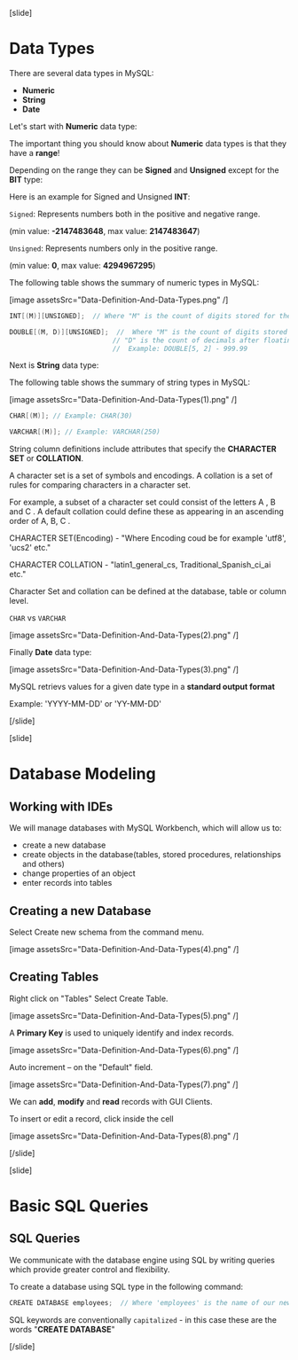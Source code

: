 [slide]

# Data Types

There are several data types in MySQL:

- **Numeric**
- **String**
- **Date**

Let's start with **Numeric** data type:

The important thing you should know about **Numeric** data types is that they have a **range**!

Depending on the range they can be **Signed** and **Unsigned** except for the **BIT** type:

Here is an example for Signed and Unsigned **INT**:

`Signed`: Represents numbers both in the positive and negative range.

(min value: **-2147483648**, max value: **2147483647**)

`Unsigned`: Represents numbers only in the positive range.

(min value: **0**, max value: **4294967295**)

The following table shows the summary of numeric types in MySQL:

[image assetsSrc="Data-Definition-And-Data-Types.png" /]

```Java
INT[(M)][UNSIGNED];  // Where "M" is the count of digits stored for the value
```

```Java
DOUBLE[(M, D)][UNSIGNED];  //  Where "M" is the count of digits stored for the value.
                          // "D" is the count of decimals after floating point.
                          //  Example: DOUBLE[5, 2] - 999.99
```

Next is **String** data type:

The following table shows the summary of string types in MySQL:

[image assetsSrc="Data-Definition-And-Data-Types(1).png" /]

```Java
CHAR[(M)]; // Example: CHAR(30)
```

```Java
VARCHAR[(M)]; // Example: VARCHAR(250)
```

String column definitions include attributes that specify the **CHARACTER SET** or **COLLATION**.

A character set is a set of symbols and encodings. A collation is a set of rules for comparing characters in a character set.

For example, a subset of a character set could consist of the letters A , B and C . A default collation could define these as appearing in an ascending order of A, B, C .

CHARACTER SET(Encoding) - "Where Encoding coud be for example 'utf8', 'ucs2' etc."

CHARACTER COLLATION - "latin1_general_cs, Traditional_Spanish_ci_ai etc."

Character Set and collation can be defined at the database, table or column level.

`CHAR` vs `VARCHAR`

[image assetsSrc="Data-Definition-And-Data-Types(2).png" /]

Finally **Date** data type:

[image assetsSrc="Data-Definition-And-Data-Types(3).png" /]

MySQL retrievs values for a given date type in a **standard output format**

Example: 'YYYY-MM-DD' or 'YY-MM-DD'

[/slide]

[slide]

# Database Modeling

## Working with IDEs

We will manage databases with MySQL Workbench, which will allow us to:

- create a new database
- create objects in the database(tables, stored procedures, relationships and others)
- change properties of an object
- enter records into tables

## Creating a new Database

Select Create new schema from the command menu.

[image assetsSrc="Data-Definition-And-Data-Types(4).png" /]

## Creating Tables

Right click on "Tables" Select Create Table.

[image assetsSrc="Data-Definition-And-Data-Types(5).png" /]

A **Primary Key** is used to uniquely identify and index records.

[image assetsSrc="Data-Definition-And-Data-Types(6).png" /]

Auto increment – on the "Default" field.

[image assetsSrc="Data-Definition-And-Data-Types(7).png" /]

We can **add**, **modify** and **read** records with GUI Clients.

To insert or edit a record, click inside the cell

[image assetsSrc="Data-Definition-And-Data-Types(8).png" /]

[/slide]

[slide]

# Basic SQL Queries

## SQL Queries

We communicate with the database engine using SQL by writing queries which provide greater control and flexibility.

To create a database using SQL type in the following command:

```Java
CREATE DATABASE employees;  // Where 'employees' is the name of our newly created database.
```

SQL keywords are conventionally `capitalized` - in this case these are the words "**CREATE DATABASE**"

[/slide]
